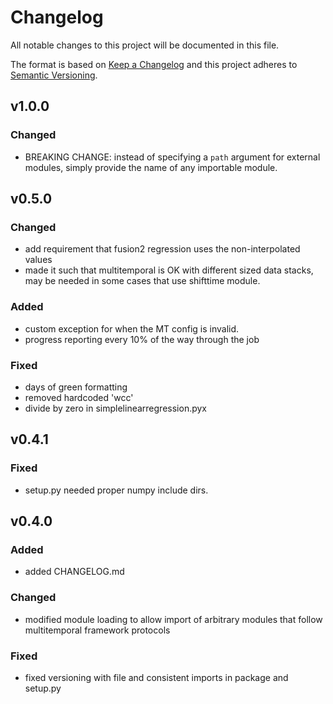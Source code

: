 # Changelog
All notable changes to this project will be documented in this file.

The format is based on [Keep a Changelog](https://keepachangelog.com/en/1.0.0/)
and this project adheres to
[Semantic Versioning](https://semver.org/spec/v2.0.0.html).

## v1.0.0
### Changed
* BREAKING CHANGE: instead of specifying a `path` argument for external
  modules, simply provide the name of any importable module.

## v0.5.0
### Changed
* add requirement that fusion2 regression uses the non-interpolated values
* made it such that multitemporal is OK with different sized data stacks, may
  be needed in some cases that use shifttime module.

### Added
* custom exception for when the MT config is invalid.
* progress reporting every 10% of the way through the job

### Fixed
* days of green formatting
* removed hardcoded 'wcc'
* divide by zero in simplelinearregression.pyx

## v0.4.1
### Fixed
+ setup.py needed proper numpy include dirs.

## v0.4.0
### Added
- added CHANGELOG.md

### Changed
- modified module loading to allow import of arbitrary modules that follow
  multitemporal framework protocols

### Fixed
- fixed versioning with file and consistent imports in package and setup.py
